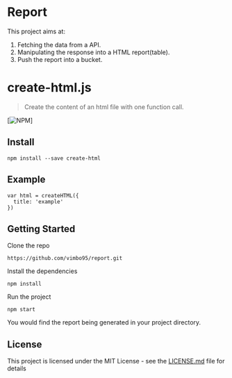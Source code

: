 # Report 
This project aims at:
1. Fetching the data from a API.
1. Manipulating the response into a HTML report(table).
1. Push the report into a bucket.
 
# create-html.js

> Create the content of an html file with one function call.

[![NPM](https://img.shields.io/npm/v/create-html.svg)]

## Install

```
npm install --save create-html
```

## Example

```
var html = createHTML({
  title: 'example'
})
```

## Getting Started
Clone the repo
```
https://github.com/vimbo95/report.git
```

Install the dependencies
```
npm install
```

Run the project 
```
npm start
```

You would find the report being generated in your project directory.

## License

This project is licensed under the MIT License - see the [LICENSE.md](LICENSE.md) file for details
